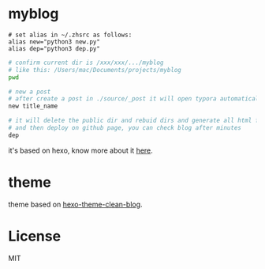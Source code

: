 # myblog
```
# set alias in ~/.zhsrc as follows:
alias new="python3 new.py"
alias dep="python3 dep.py"
```

```bash
# confirm current dir is /xxx/xxx/.../myblog
# like this: /Users/mac/Documents/projects/myblog
pwd 

# new a post
# after create a post in ./source/_post it will open typora automatically
new title_name  

# it will delete the public dir and rebuid dirs and generate all html files
# and then deploy on github page, you can check blog after minutes 
dep
```

it's based on hexo, know more about it [here](https://hexo.io).

# theme
theme based on [hexo-theme-clean-blog](https://github.com/klugjo/hexo-theme-clean-blog).

# License
MIT



